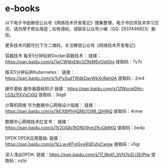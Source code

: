 # e-books
以下电子书由微信公众号《网络技术开发笔记》搜集整理，电子书仅供技术学习交流，请勿用于商业用途；如有侵权，请联系公众号小编（QQ: 2937446823）删除。

更多技术问题可扫下方二维码，关注微信公众号《网络技术开发笔记》

容器技术
每天5分钟玩转Docker容器技术：
链接：https://pan.baidu.com/s/1wCWj6xE8n3Z9eM5vOelGtg 
提取码：7y7c

每天5分钟玩转Kubernetes：
链接：https://pan.baidu.com/s/1cPy2udTWdkDayWkXcRdn0A 
提取码：2re4 

硬件基础
服务器基础知识
链接：https://pan.baidu.com/s/1ZWucqGHc-LGSz1fXVxCj0Q 
提取码：3dg6 

计算机网络
华为数据中心网络设计指南：
链接：https://pan.baidu.com/s/1kEX8lPhHQMz1O98_QlH9jQ 
提取码：4rmw 

数据中心网络技术红宝书：
链接：https://pan.baidu.com/s/1V2OQbj1hDNO9gnZKvQMIKQ 
提取码：be4p 

DPDK
DPDK应用基础:
链接：https://pan.baidu.com/s/1iLLwvKFxIGyxRQFufxCwgw 
提取码：v5gr 

深入浅出DPDK:
链接：https://pan.baidu.com/s/17_9kdj1_bVH7p2Lj3EjPtw 
提取码：nz5r 













